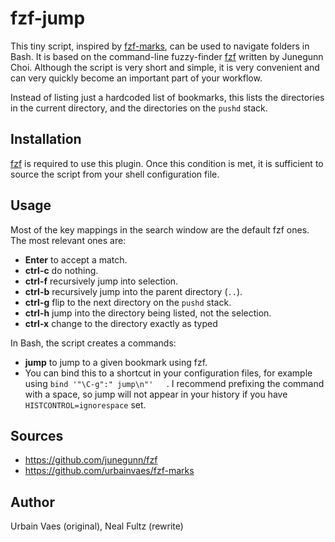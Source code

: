 # fzf-jump
This tiny script, inspired by [fzf-marks](https://github.com/urbainvaes/fzf-marks), can be used to navigate folders in Bash. It is based on the command-line fuzzy-finder [fzf](https://github.com/junegunn/fzf) written by Junegunn Choi. Although the script is very short and simple, it is very convenient and can very quickly become an important part of your workflow.

Instead of listing just a hardcoded list of bookmarks, this lists the directories in the current directory, and the directories on the `pushd` stack.

## Installation
[fzf](https://github.com/junegunn/fzf) is required to use this plugin. Once this condition is met, it is sufficient to source the script from your shell configuration file.

## Usage
Most of the key mappings in the search window are the default fzf ones. The most relevant ones are:

- **Enter** to accept a match.
- **ctrl-c** do nothing.
- **ctrl-f** recursively jump into selection.
- **ctrl-b** recursively jump into the parent directory (`..`).
- **ctrl-g** flip to the next directory on the `pushd` stack.
- **ctrl-h** jump into the directory being listed, not the selection.
- **ctrl-x** change to the directory exactly as typed

In Bash, the script creates a commands:

- **jump** to jump to a given bookmark using fzf. 
- You can bind this to a shortcut in your configuration files, for example using `bind '"\C-g":" jump\n"'	`. I recommend prefixing the command with a space, so jump will not appear in your history if you have `HISTCONTROL=ignorespace` set.

## Sources

- https://github.com/junegunn/fzf
- https://github.com/urbainvaes/fzf-marks

## Author

Urbain Vaes (original), Neal Fultz (rewrite)
